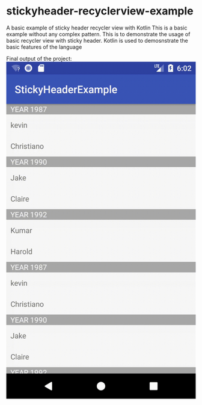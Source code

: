 # stickyheader-recyclerview-example
A basic example of sticky header recycler view with Kotlin
This is a basic example without any complex pattern. This is to demonstrate the usage of basic recycler view with sticky header.
Kotlin is used to demosnstrate the basic features of the language

Final output of the project:
![Alt Text](https://github.com/sathvik87/stickyheader-recyclerview-example/blob/master/sticky_header_example.gif)
